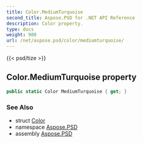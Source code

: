 ```yaml
---
title: Color.MediumTurquoise
second_title: Aspose.PSD for .NET API Reference
description: Color property. 
type: docs
weight: 900
url: /net/aspose.psd/color/mediumturquoise/
---
```

{{< psd/tize >}}
## Color.MediumTurquoise property

```csharp
public static Color MediumTurquoise { get; }
```

### See Also

* struct [Color](../)
* namespace [Aspose.PSD](../../color/)
* assembly [Aspose.PSD](../../../)


